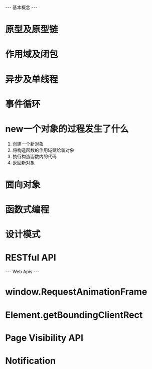--- 基本概念 ---
# 原型及原型链

# 作用域及闭包

# 异步及单线程

# 事件循环

# new一个对象的过程发生了什么
1. 创建一个新对象
2. 将构造函数的作用域赋给新对象
3. 执行构造函数内的代码
4. 返回新对象

# 面向对象

# 函数式编程

# 设计模式

# RESTful API

--- Web Apis ---
# window.RequestAnimationFrame

# Element.getBoundingClientRect

# Page Visibility API

# Notification

